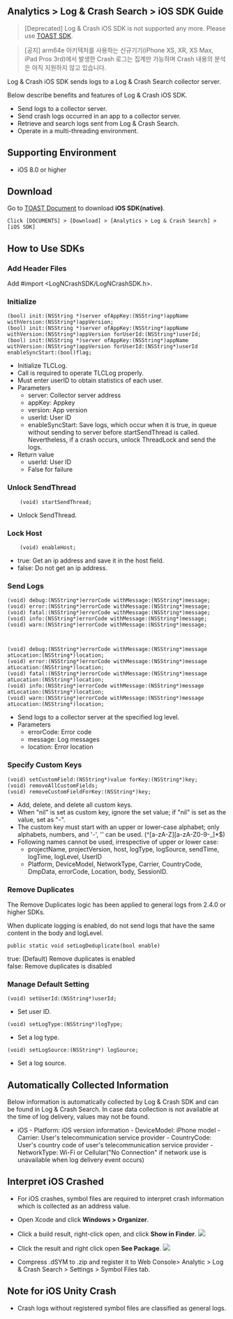## Analytics > Log & Crash Search > iOS SDK Guide

> [Deprecated] 
> Log & Crash iOS SDK is not supported any more. 
> Please use [TOAST SDK](http://docs.toast.com/en/TOAST/en/toast-sdk/overview/). 

> [공지]
> arm64e 아키텍처를 사용하는 신규기기(iPhone XS, XR, XS Max, iPad Pros 3rd)에서 발생한 Crash 로그는 집계만 가능하며 Crash 내용의 분석은 아직 지원하지 않고 있습니다.

Log & Crash iOS SDK sends logs to a Log & Crash Search collector server.

Below describe benefits and features of Log & Crash iOS SDK.

- Send logs to a collector server.
- Send crash logs occurred in an app to a collector server.
- Retrieve and search logs sent from Log & Crash Search.
- Operate in a multi-threading environment.

## Supporting Environment
- iOS 8.0 or higher

## Download

Go to [TOAST Document](http://docs.toast.com/en/Download/) to download **iOS SDK(native)**.

```
Click [DOCUMENTS] > [Download] > [Analytics > Log & Crash Search] > [iOS SDK] 
```

## How to Use SDKs

### Add Header Files

Add #import <LogNCrashSDK/LogNCrashSDK.h>.

### Initialize

```
(bool) init:(NSString *)server ofAppKey:(NSString*)appName withVersion:(NSString*)appVersion;
(bool) init:(NSString *)server ofAppKey:(NSString*)appName withVersion:(NSString*)appVersion forUserId:(NSString*)userId;
(bool) init:(NSString *)server ofAppKey:(NSString*)appName withVersion:(NSString*)appVersion forUserId:(NSString*)userId enableSyncStart:(bool)flag;
```

- Initialize TLCLog.
- Call is required to operate TLCLog properly.
- Must enter userID to obtain statistics of each user.
- Parameters
  - server: Collector server address
  - appKey: Appkey
  - version: App version
  - userId: User ID
  - enableSyncStart: Save logs, which occur when it is true, in queue without sending to server before startSendThread is called. Nevertheless, if a crash occurs, unlock ThreadLock and send the logs.
- Return value
  - userId: User ID
  - False for failure

### Unlock SendThread

```
	(void) startSendThread;
```

- Unlock SendThread.

### Lock Host

```
	(void) enableHost;
```

- true: Get an ip address and save it in the host field.
- false: Do not get an ip address.

### Send Logs

```
(void) debug:(NSString*)errorCode withMessage:(NSString*)message;
(void) error:(NSString*)errorCode withMessage:(NSString*)message;
(void) fatal:(NSString*)errorCode withMessage:(NSString*)message;
(void) info:(NSString*)errorCode withMessage:(NSString*)message;
(void) warn:(NSString*)errorCode withMessage:(NSString*)message;



(void) debug:(NSString*)errorCode withMessage:(NSString*)message atLocation:(NSString*)location;
(void) error:(NSString*)errorCode withMessage:(NSString*)message atLocation:(NSString*)location;
(void) fatal:(NSString*)errorCode withMessage:(NSString*)message atLocation:(NSString*)location;
(void) info:(NSString*)errorCode withMessage:(NSString*)message atLocation:(NSString*)location;
(void) warn:(NSString*)errorCode withMessage:(NSString*)message atLocation:(NSString*)location;
```

- Send logs to a collector server at the specified log level.
- Parameters
  - errorCode: Error code
  - message: Log messages
  - location: Error location

### Specify Custom Keys

```
(void) setCustomField:(NSString*)value forKey:(NSString*)key;
(void) removeAllCustomFields;
(void) removeCustomFieldForKey:(NSString*)key;
```

- Add, delete, and delete all custom keys.
- When "nil" is set as custom key, ignore the set value; if "nil" is set as the value, set as "-".
- The custom key must start with an upper or lower-case alphabet; only alphabets, numbers, and \'-\', \'\' can be used. (\^\[a-zA-Z\]\[a-zA-Z0-9-\_\]\*\$)
- Following names cannot be used, irrespective of upper or lower case:
  - projectName, projectVersion, host, logType, logSource, sendTime, logTime, logLevel, UserID
  - Platform, DeviceModel, NetworkType, Carrier, CountryCode, DmpData, errorCode, Location, body, SessionID.

### Remove Duplicates

The Remove Duplicates logic has been applied to general logs from 2.4.0
or higher SDKs.

When duplicate logging is enabled, do not send logs that have the same
content in the body and logLevel.

```
public static void setLogDeduplicate(bool enable)
```

true: (Default) Remove duplicates is enabled<br>
false: Remove duplicates is disabled

### Manage Default Setting

```
(void) setUserId:(NSString*)userId;
```

- Set user ID.

```
(void) setLogType:(NSString*)logType;
```

- Set a log type.

```
(void) setLogSource:(NSString*) logSource;
```

- Set a log source.

## Automatically Collected Information

Below information is automatically collected by Log & Crash SDK and can be found in Log & Crash Search. In case data collection is not available at the time of log delivery, values may not be found.  

- iOS
  \- Platform: iOS version information
  \- DeviceModel: iPhone model
  \- Carrier: User's telecommunication service provider
  \- CountryCode: User's country code of user's telecommunication service provider
  \- NetworkType: Wi-Fi or Cellular("No Connection\" if network use is unavailable when log delivery event occurs)

## Interpret iOS Crashed
- For iOS crashes, symbol files are required to interpret crash information which is collected as an address value.

- Open Xcode and click **Windows \> Organizer**.

- Click a build result, right-click open, and click **Show in Finder**.
  ![](http://static.toastoven.net/prod_logncrash/13.png)

- Click the result and right click open **See Package**.
  ![](http://static.toastoven.net/prod_logncrash/14.png)

- Compress .dSYM to .zip and register it to Web Console> Analytic > Log & Crash Search > Settings > Symbol Files tab.

## Note for iOS Unity Crash

- Crash logs without registered symbol files are classified as general logs.
